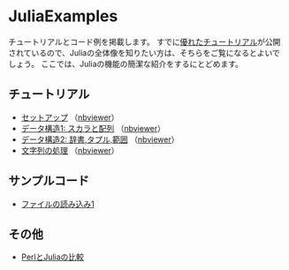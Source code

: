 # JuliaExamples

チュートリアルとコード例を掲載します。
すでに[優れたチュートリアル](https://github.com/bicycle1885/Julia-Tutorial/blob/master/Julia高速チュートリアル.ipynb)が公開されているので、Juliaの全体像を知りたい方は、そちらをご覧になるとよいでしょう。
ここでは、Juliaの機能の簡潔な紹介をするにとどめます。

## チュートリアル

- [セットアップ](https://github.com/mametank/JuliaExamples/blob/master/Julia-Setup-JP.ipynb) （[nbviewer](https://nbviewer.jupyter.org/github/mametank/JuliaExamples/blob/master/Julia-Setup-JP.ipynb)）
- [データ構造1: スカラと配列](https://github.com/mametank/JuliaExamples/blob/master/Julia-DataStructure1-JP.ipynb) （[nbviewer](https://nbviewer.jupyter.org/github/mametank/JuliaExamples/blob/master/Julia-DataStructure1-JP.ipynb)）
- [データ構造2: 辞書,タプル,範囲](https://github.com/mametank/JuliaExamples/blob/master/Julia-DataStructure2-JP.ipynb) （[nbviewer](https://nbviewer.jupyter.org/github/mametank/JuliaExamples/blob/master/Julia-DataStructure2-JP.ipynb)）
- [文字列の処理](https://github.com/mametank/JuliaExamples/blob/master/Julia-String-JP.ipynb) （[nbviewer](https://nbviewer.jupyter.org/github/mametank/JuliaExamples/blob/master/Julia-String-JP.ipynb)）

## サンプルコード

- [ファイルの読み込み1](https://github.com/mametank/JuliaExamples/tree/master/readfile1)

## その他

- [PerlとJuliaの比較](https://github.com/mametank/JuliaExamples/blob/master/PerlJulia.md)
